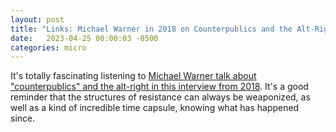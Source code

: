 ```yaml
---
layout: post
title: "Links: Michael Warner in 2018 on Counterpublics and the Alt-Right"
date:   2023-04-25 00:00:03 -0500
categories: micro
---
```


It's totally fascinating listening to [Michael Warner talk about "counterpublics" and the alt-right in this interview from 2018](https://youtu.be/5PCTL1qidtg?t=1782). It's a good reminder that the structures of resistance can always be weaponized, as well as a kind of incredible time capsule, knowing what has happened since. 










